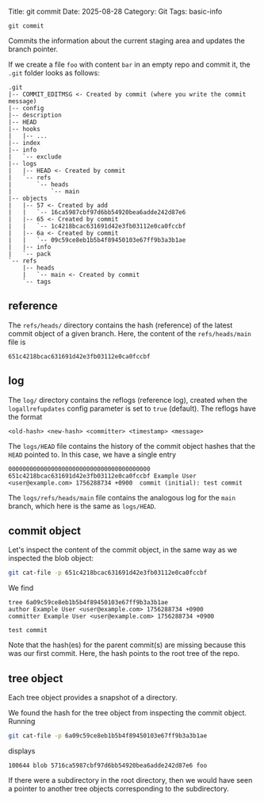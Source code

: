 Title: git commit
Date: 2025-08-28
Category: Git
Tags: basic-info

`git commit`

Commits the information about the current staging area and updates the branch pointer.

If we create a file `foo` with content `bar` in an empty repo and commit it, the `.git` folder looks as follows:
```text
.git
|-- COMMIT_EDITMSG <- Created by commit (where you write the commit message)
|-- config
|-- description
|-- HEAD
|-- hooks
|   |-- ...
|-- index
|-- info
|   `-- exclude
|-- logs
|   |-- HEAD <- Created by commit
|   `-- refs
|       `-- heads 
|           `-- main
|-- objects
|   |-- 57 <- Created by add
|   |   `-- 16ca5987cbf97d6bb54920bea6adde242d87e6
|   |-- 65 <- Created by commit
|   |   `-- 1c4218bcac631691d42e3fb03112e0ca0fccbf
|   |-- 6a <- Created by commit
|   |   `-- 09c59ce8eb1b5b4f89450103e67ff9b3a3b1ae
|   |-- info
|   `-- pack
`-- refs
    |-- heads
    |   `-- main <- Created by commit
    `-- tags

```
## reference
The `refs/heads/` directory contains the hash (reference) of the latest commit object of a given branch. Here, the content of the `refs/heads/main` file is
```text
651c4218bcac631691d42e3fb03112e0ca0fccbf
```
## log
The `log/` directory contains the reflogs (reference log), created when the `logallrefupdates` config parameter is set to `true` (default). The reflogs have the format
```text
<old-hash> <new-hash> <committer> <timestamp> <message>
```
The `logs/HEAD` file contains the history of the commit object hashes that the `HEAD` pointed to. In this case, we have a single entry
```text
0000000000000000000000000000000000000000 651c4218bcac631691d42e3fb03112e0ca0fccbf Example User <user@example.com> 1756288734 +0900	commit (initial): test commit
```
The `logs/refs/heads/main` file contains the analogous log for the `main` branch, which here is the same as `logs/HEAD`.
## commit object
Let's inspect the content of the commit object, in the same way as we inspected the blob object:
```bash
git cat-file -p 651c4218bcac631691d42e3fb03112e0ca0fccbf
```
We find
```text
tree 6a09c59ce8eb1b5b4f89450103e67ff9b3a3b1ae
author Example User <user@example.com> 1756288734 +0900
committer Example User <user@example.com> 1756288734 +0900

test commit
```
Note that the hash(es) for the parent commit(s) are missing because this was our first commit. Here, the hash points to the root tree of the repo.
## tree object
Each tree object provides a snapshot of a directory.

We found the hash for the tree object from inspecting the commit object. Running
```bash
git cat-file -p 6a09c59ce8eb1b5b4f89450103e67ff9b3a3b1ae
```
displays
```
100644 blob 5716ca5987cbf97d6bb54920bea6adde242d87e6 foo
```
If there were a subdirectory in the root directory, then we would have seen a pointer to another tree objects corresponding to the subdirectory.